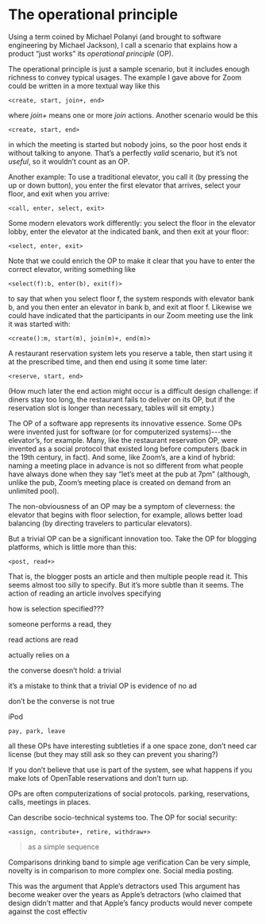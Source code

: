 # The operational principle

Using a term coined by Michael Polanyi (and brought to software engineering by Michael Jackson), I call a scenario that explains how a product “just works” its *operational principle* (OP).

The operational principle is just a sample scenario, but it includes enough richness to convey typical usages. The example I gave above for Zoom could be written in a more textual way like this

	<create, start, join+, end>

where *join+* means one or more *join* actions. Another scenario would be this

	<create, start, end>

in which the meeting is started but nobody joins, so the poor host ends it without talking to anyone. That’s a perfectly *valid* scenario, but it’s not *useful*, so it wouldn’t count as an OP.

Another example: To use a traditional elevator, you call it (by pressing the up or down button), you enter the first elevator that arrives, select your floor, and exit when you arrive:

	<call, enter, select, exit>

Some modern elevators work differently: you select the floor in the elevator lobby, enter the elevator at the indicated bank, and then exit at your floor:

	<select, enter, exit>

Note that we could enrich the OP to make it clear that you have to enter the correct elevator, writing something like

	<select(f):b, enter(b), exit(f)>

to say that when you select floor f, the system responds with elevator bank b, and you then enter an elevator in bank b, and exit at floor f. Likewise we could have indicated that the participants in our Zoom meeting use the link it was started with:

	<create():m, start(m), join(m)+, end(m)>

A restaurant reservation system lets you reserve a table, then start using it at the prescribed time, and then end using it some time later:

	<reserve, start, end>

(How much later the end action might occur is a difficult design challenge: if diners stay too long, the restaurant fails to deliver on its OP, but if the reservation slot is longer than necessary, tables will sit empty.)

The OP of a software app represents its innovative essence. Some OPs were invented just for software (or for computerized systems)---the elevator’s, for example. Many, like the restaurant reservation OP, were invented as a social protocol that existed long before computers (back in the 19th century, in fact). And some, like Zoom’s, are a kind of hybrid: naming a meeting place in advance is not so different from what people have always done when they say “let’s meet at the pub at 7pm” (although, unlike the pub, Zoom’s meeting place is created on demand from an unlimited pool).

The non-obviousness of an OP may be a symptom of cleverness: the elevator that begins with floor selection, for example, allows better load balancing (by directing travelers to particular elevators).

But a trivial OP can be a significant innovation too. Take the OP for blogging platforms, which is little more than this:

	<post, read+>

That is, the blogger posts an article and then multiple people read it. This seems almost too silly to specify. But it’s more subtle than it seems. The action of reading an article involves specifying 

how is selection specified???

someone performs a read, they 

 read actions are  read 

 actually relies on a 


 the converse doesn’t hold: a trivial 

it’s a mistake to think that a trivial OP is evidence of no ad

don’t be the converse is not true

iPod


	pay, park, leave

all these OPs have interesting subtleties
if a one space zone, don’t need car license (but they may still ask so they can prevent you sharing?)

If you don’t believe that use is part of the system, see what happens if you make lots of OpenTable reservations and don’t turn up.

OPs are often computerizations of social protocols. parking, reservations, calls, meetings in places.


Can describe socio-technical systems too.
The OP for social security:

	<assign, contribute+, retire, withdraw+>

>as a simple sequence 

Comparisons
drinking band to simple age verification
Can be very simple, novelty is in comparison to more complex one. Social media posting.



This was the argument that Apple’s detractors used 
This argument has become weaker over the years as Apple’s detractors (who claimed that design didn’t matter and that Apple’s fancy products would never compete against the cost effectiv
